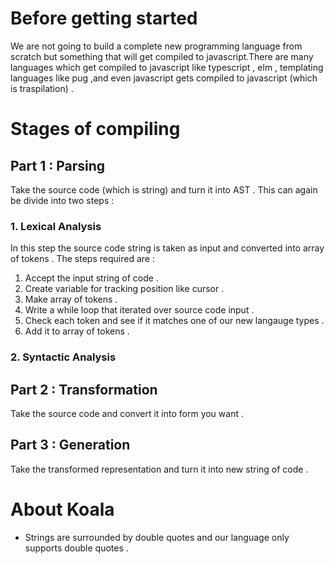 # Before getting started

We are not going to build a complete new programming language from scratch but something that will get compiled to javascript.There are many languages which get compiled to javascript like typescript , elm , templating languages like pug ,and even javascript gets compiled to javascript (which is traspilation) .

# Stages of compiling

## Part 1 : Parsing

Take the source code (which is string) and turn it into AST .
This can again be divide into two steps :

### 1. Lexical Analysis

In this step the source code string is taken as input and converted into array of tokens .
The steps required are :

1. Accept the input string of code .
2. Create variable for tracking position like cursor .
3. Make array of tokens .
4. Write a while loop that iterated over source code input .
5. Check each token and see if it matches one of our new langauge types .
6. Add it to array of tokens .

### 2. Syntactic Analysis

## Part 2 : Transformation

Take the source code and convert it into form you want .

## Part 3 : Generation

Take the transformed representation and turn it into new string of code .

# About Koala

- Strings are surrounded by double quotes and our language only supports double quotes .
